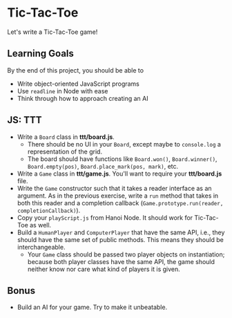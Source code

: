 # Tic-Tac-Toe

Let's write a Tic-Tac-Toe game!

## Learning Goals

By the end of this project, you should be able to

* Write object-oriented JavaScript programs
* Use `readline` in Node with ease
* Think through how to approach creating an AI

## JS: TTT

* Write a `Board` class in __ttt/board.js__.
  * There should be no UI in your `Board`, except maybe to
    `console.log` a representation of the grid.
  * The board should have functions like `Board.won()`, `Board.winner()`,
    `Board.empty(pos)`, `Board.place_mark(pos, mark)`, etc.
* Write a `Game` class in __ttt/game.js__. You'll want to require your
  __ttt/board.js__ file.
* Write the `Game` constructor such that it takes a reader interface as an
  argument. As in the previous exercise, write a `run` method that takes in both
  this reader and a completion callback (`Game.prototype.run(reader,
  completionCallback)`).
* Copy your `playScript.js` from Hanoi Node. It should work for
  Tic-Tac-Toe as well.
* Build a `HumanPlayer` and `ComputerPlayer` that have the same API, i.e., they
  should have the same set of public methods. This means they should be
  interchangeable.
  * Your `Game` class should be passed two player objects on instantiation;
    because both player classes have the same API, the game should neither know
    nor care what kind of players it is given.

## Bonus

* Build an AI for your game. Try to make it unbeatable.
